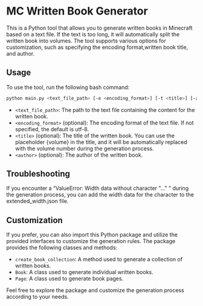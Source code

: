 # MC Written Book Generator

This is a Python tool that allows you to generate written books in Minecraft based on a text file. If the text is too long, it will automatically split the written book into volumes. The tool supports various options for customization, such as specifying the encoding format,written book title, and author.

## Usage

To use the tool, run the following bash command:

```bash
python main.py <text_file_path> [-e <encoding_format>] [-t <title>] [-a <author>]
```

- `<text_file_path>`: The path to the text file containing the content for the written book.
- `<encoding_format>` (optional): The encoding format of the text file. If not specified, the default is utf-8.
- `<title>` (optional): The title of the written book. You can use the placeholder {volume} in the title, and it will be automatically replaced with the volume number during the generation process.
- `<author>` (optional): The author of the written book.

## Troubleshooting

If you encounter a “ValueError: Width data without character "..." ” during the generation process, you can add the width data for the character to the extended_width.json file.

## Customization

If you prefer, you can also import this Python package and utilize the provided interfaces to customize the generation rules. The package provides the following classes and methods:

- `create_book_collection`: A method used to generate a collection of written books.
- `Book`: A class used to generate individual written books.
- `Page`: A class used to generate book pages.

Feel free to explore the package and customize the generation process according to your needs.
